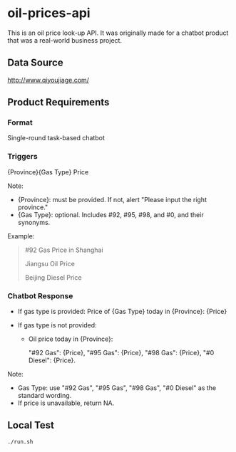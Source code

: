 # oil-prices-api

This is an oil price look-up API. It was originally made for a chatbot product that was a real-world business project.

## Data Source

http://www.qiyoujiage.com/

## Product Requirements

### Format

Single-round task-based chatbot

### Triggers

{Province}{Gas Type} Price

Note:

- {Province}: must be provided. If not, alert "Please input the right province."
- {Gas Type}: optional. Includes #92, #95, #98, and #0, and their synonyms.

Example:

> #92 Gas Price in Shanghai
>
> Jiangsu Oil Price
>
> Beijing Diesel Price

### Chatbot Response

- If gas type is provided: Price of {Gas Type} today in {Province}: {Price}

- If gas type is not provided:

  - Oil price today in {Province}:

    "#92 Gas": {Price},
		"#95 Gas": {Price},
		"#98 Gas": {Price},
		"#0 Diesel": {Price}.

Note:

- Gas Type: use "#92 Gas", "#95 Gas", "#98 Gas", "#0 Diesel" as the standard wording.
- If price is unavailable, return NA.

## Local Test

```bash
./run.sh
```
